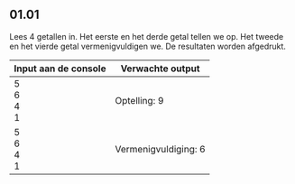 ## 01.01 
Lees 4 getallen in.
Het eerste en het derde getal tellen we op. Het tweede en het vierde getal vermenigvuldigen we.
De resultaten worden afgedrukt.

| Input aan de console | Verwachte output |
|----------------------|------------------|
| 5<br>6<br>4<br>1 | Optelling: 9 |
| 5<br>6<br>4<br>1 | Vermenigvuldiging: 6 |